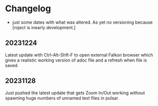 # Changelog

- just some dates with what was altered. As yet no versioning because [roject is inearly development.]

## 20231224

Latest update with Ctrl-Alt-Shft-F to open external Falkon browser which gives a realistic working version of adoc file and a refresh when file is saved.

## 20231128

Just pushed the latest update that gets Zoom In/Out working without spawning huge numbers of unnamed text files in pulsar.

